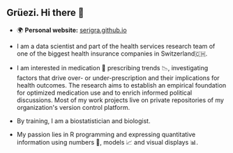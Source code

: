## Grüezi. Hi there 👋

<!--
**serigra/serigra** is a ✨ _special_ ✨ repository because its `README.md` (this file) appears on your GitHub profile.

Here are some ideas to get you started:

- 🔭 I’m currently working on ...
- 🌱 I’m currently learning ...
- 👯 I’m looking to collaborate on ...
- 🤔 I’m looking for help with ...
- 💬 Ask me about ...
- 📫 How to reach me: ...
- 😄 Pronouns: ...
- ⚡ Fun fact: ...
-->

- 🌍 **Personal website:** [serigra.github.io](https://serigra.github.io/Webpage_Quarto/)

- I am a data scientist and part of the health services research team of one of the biggest health insurance companies in Switzerland🇨🇭.

- I am interested in medication 💊 prescribing trends 📉, investigating factors that drive over- or under-prescription and their implications for health outcomes. 
The research aims to establish an empirical foundation for optimized medication use and to enrich informed political discussions.
Most of my work projects live on private repositories of my organization's version control platform.

- By training, I am a biostatistician and biologist. 

- My passion lies in R programming and expressing quantitative information using numbers 🎲, models 📈 and visual displays 📊.



